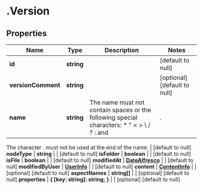 # .Version

## Properties
Name | Type | Description | Notes
------------ | ------------- | ------------- | -------------
**id** | **string** |  | [default to null]
**versionComment** | **string** |  | [optional] [default to null]
**name** | **string** | The name must not contain spaces or the following special characters: * \" < > \\ / ? : and |.
The character . must not be used at the end of the name.
 | [default to null]
**nodeType** | **string** |  | [default to null]
**isFolder** | **boolean** |  | [default to null]
**isFile** | **boolean** |  | [default to null]
**modifiedAt** | [**DateAlfresco**](DateAlfresco.md) |  | [default to null]
**modifiedByUser** | [**UserInfo**](UserInfo.md) |  | [default to null]
**content** | [**ContentInfo**](ContentInfo.md) |  | [optional] [default to null]
**aspectNames** | **string[]** |  | [optional] [default to null]
**properties** | **{ [key: string]: string; }** |  | [optional] [default to null]


